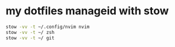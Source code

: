  # my dotfiles manageid with stow

```zsh
stow -vv -t ~/.config/nvim nvim
stow -vv -t ~/ zsh
stow -vv -t ~/ git
```

